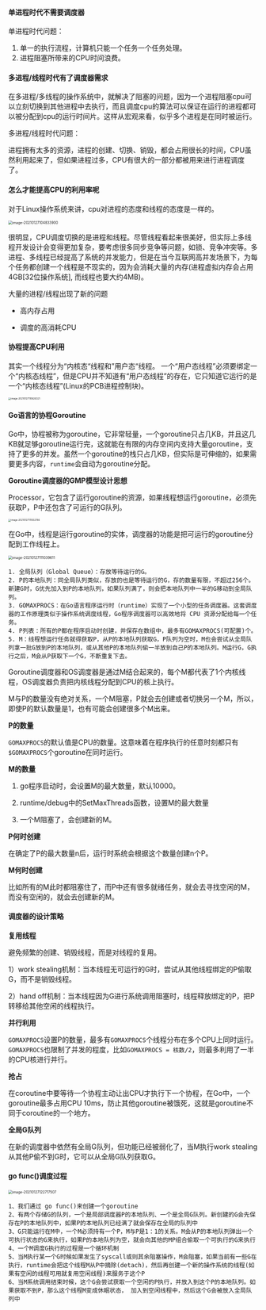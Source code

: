 #### 单进程时代不需要调度器

单进程时代问题：

1. 单一的执行流程，计算机只能一个任务一个任务处理。
2. 进程阻塞所带来的CPU时间浪费。

#### 多进程/线程时代有了调度器需求

在多进程/多线程的操作系统中，就解决了阻塞的问题，因为一个进程阻塞cpu可以立刻切换到其他进程中去执行，而且调度cpu的算法可以保证在运行的进程都可以被分配到cpu的运行时间片。这样从宏观来看，似乎多个进程是在同时被运行。

多进程/线程时代问题：

进程拥有太多的资源，进程的创建、切换、销毁，都会占用很长的时间，CPU虽然利用起来了，但如果进程过多，CPU有很大的一部分都被用来进行进程调度了。

#### 怎么才能提高CPU的利用率呢

对于Linux操作系统来讲，cpu对进程的态度和线程的态度是一样的。

<img src="../img/image-20210127104833900.png" alt="image-20210127104833900" style="zoom:50%;" />

很明显，CPU调度切换的是进程和线程。尽管线程看起来很美好，但实际上多线程开发设计会变得更加复杂，要考虑很多同步竞争等问题，如锁、竞争冲突等。多进程、多线程已经提高了系统的并发能力，但是在当今互联网高并发场景下，为每个任务都创建一个线程是不现实的，因为会消耗大量的内存(进程虚拟内存会占用4GB[32位操作系统], 而线程也要大约4MB)。

大量的进程/线程出现了新的问题

- 高内存占用

- 调度的高消耗CPU

  

#### 协程提高CPU利用

其实一个线程分为“内核态“线程和”用户态“线程。 一个“用户态线程”必须要绑定一个“内核态线程”，但是CPU并不知道有“用户态线程”的存在，它只知道它运行的是一个“内核态线程”(Linux的PCB进程控制块)。

<img src="../img/image-20210127110626321.png" alt="image-20210127110626321" style="zoom: 33%;" />



#### Go语言的协程Goroutine

Go中，协程被称为goroutine，它非常轻量，一个goroutine只占几KB，并且这几KB就足够goroutine运行完，这就能在有限的内存空间内支持大量goroutine，支持了更多的并发。虽然一个goroutine的栈只占几KB，但实际是可伸缩的，如果需要更多内容，`runtime`会自动为goroutine分配。



**Goroutine调度器的GMP模型设计思想**

Processor，它包含了运行goroutine的资源，如果线程想运行goroutine，必须先获取P，P中还包含了可运行的G队列。

<img src="../img/image-20210127111932786.png" alt="image-20210127111932786" style="zoom:33%;" />

在Go中，线程是运行goroutine的实体，调度器的功能是把可运行的goroutine分配到工作线程上。

<img src="../img/image-20210127111039611.png" alt="image-20210127111039611" style="zoom: 50%;" />

```
1. 全局队列（Global Queue）：存放等待运行的G。
2. P的本地队列：同全局队列类似，存放的也是等待运行的G，存的数量有限，不超过256个。新建G时，G优先加入到P的本地队列，如果队列满了，则会把本地队列中一半的G移动到全局队列。
3. GOMAXPROCS：在Go语言程序运行时（runtime）实现了一个小型的任务调度器。这套调度器的工作原理类似于操作系统调度线程，Go程序调度器可以高效地将 CPU 资源分配给每一个任务。
4. P列表：所有的P都在程序启动时创建，并保存在数组中，最多有GOMAXPROCS(可配置)个。
5. M：线程想运行任务就得获取P，从P的本地队列获取G，P队列为空时，M也会尝试从全局队列拿一批G放到P的本地队列，或从其他P的本地队列偷一半放到自己P的本地队列。M运行G，G执行之后，M会从P获取下一个G，不断重复下去。
```

Goroutine调度器和OS调度器是通过M结合起来的，每个M都代表了1个内核线程，OS调度器负责把内核线程分配到CPU的核上执行。

M与P的数量没有绝对关系，一个M阻塞，P就会去创建或者切换另一个M，所以，即使P的默认数量是1，也有可能会创建很多个M出来。

**P的数量** 

`GOMAXPROCS`的默认值是CPU的数量。这意味着在程序执行的任意时刻都只有`$GOMAXPROCS`个goroutine在同时运行。

**M的数量**

1. go程序启动时，会设置M的最大数量，默认10000。

2. runtime/debug中的SetMaxThreads函数，设置M的最大数量

3. 一个M阻塞了，会创建新的M。

**P何时创建**

在确定了P的最大数量n后，运行时系统会根据这个数量创建n个P。

**M何时创建**

比如所有的M此时都阻塞住了，而P中还有很多就绪任务，就会去寻找空闲的M，而没有空闲的，就会去创建新的M。



#### 调度器的设计策略

**复用线程**

避免频繁的创建、销毁线程，而是对线程的复用。

1）work stealing机制：当本线程无可运行的G时，尝试从其他线程绑定的P偷取G，而不是销毁线程。

2）hand off机制：当本线程因为G进行系统调用阻塞时，线程释放绑定的P，把P转移给其他空闲的线程执行。

**并行利用**

`GOMAXPROCS`设置P的数量，最多有`GOMAXPROCS`个线程分布在多个CPU上同时运行。`GOMAXPROCS`也限制了并发的程度，比如`GOMAXPROCS = 核数/2`，则最多利用了一半的CPU核进行并行。

**抢占**

在coroutine中要等待一个协程主动让出CPU才执行下一个协程，在Go中，一个goroutine最多占用CPU 10ms，防止其他goroutine被饿死，这就是goroutine不同于coroutine的一个地方。

**全局G队列**

在新的调度器中依然有全局G队列，但功能已经被弱化了，当M执行work stealing从其他P偷不到G时，它可以从全局G队列获取G。

#### go func()调度过程

<img src="../img/image-20210127122717507.png" alt="image-20210127122717507" style="zoom:50%;" />

```
1、我们通过 go func()来创建一个goroutine
2、有两个存储G的队列，一个是局部调度器P的本地队列、一个是全局G队列。新创建的G会先保存在P的本地队列中，如果P的本地队列已经满了就会保存在全局的队列中
3、G只能运行在M中，一个M必须持有一个P，M与P是1：1的关系。M会从P的本地队列弹出一个可执行状态的G来执行，如果P的本地队列为空，就会向其他的MP组合偷取一个可执行的G来执行
4、一个M调度G执行的过程是一个循环机制
5、当M执行某一个G时候如果发生了syscall或则其余阻塞操作，M会阻塞，如果当前有一些G在执行，runtime会把这个线程M从P中摘除(detach)，然后再创建一个新的操作系统的线程(如果有空闲的线程可用就复用空闲线程)来服务于这个P
6、当M系统调用结束时候，这个G会尝试获取一个空闲的P执行，并放入到这个P的本地队列。如果获取不到P，那么这个线程M变成休眠状态， 加入到空闲线程中，然后这个G会被放入全局队列中
```

